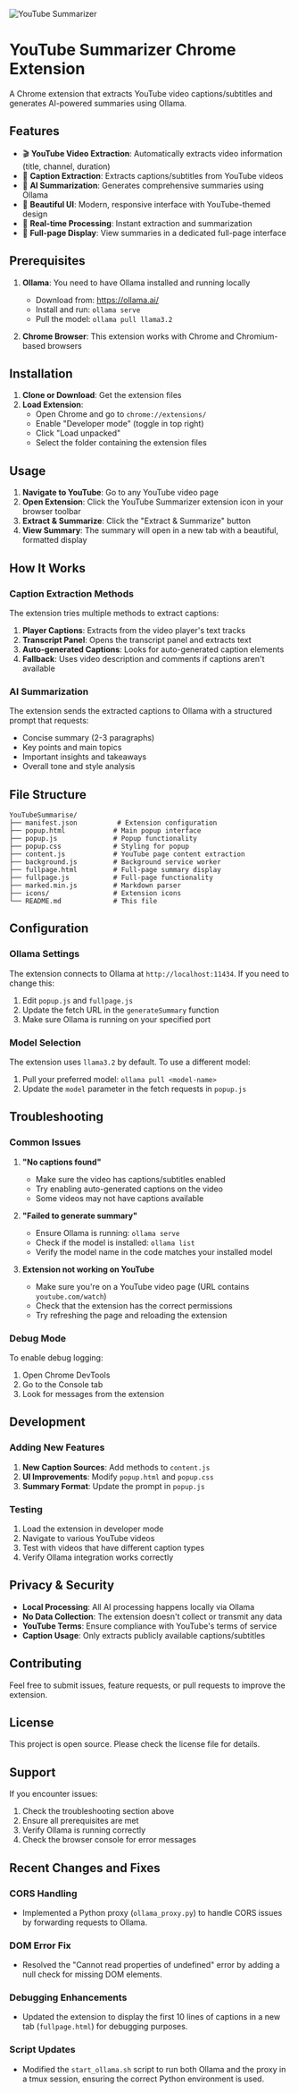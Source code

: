![YouTube Summarizer](image.png)

# YouTube Summarizer Chrome Extension

A Chrome extension that extracts YouTube video captions/subtitles and generates AI-powered summaries using Ollama.

## Features

- 🎬 **YouTube Video Extraction**: Automatically extracts video information (title, channel, duration)
- 📝 **Caption Extraction**: Extracts captions/subtitles from YouTube videos
- 🤖 **AI Summarization**: Generates comprehensive summaries using Ollama
- 📱 **Beautiful UI**: Modern, responsive interface with YouTube-themed design
- 🔄 **Real-time Processing**: Instant extraction and summarization
- 📄 **Full-page Display**: View summaries in a dedicated full-page interface

## Prerequisites

1. **Ollama**: You need to have Ollama installed and running locally
   - Download from: https://ollama.ai/
   - Install and run: `ollama serve`
   - Pull the model: `ollama pull llama3.2`

2. **Chrome Browser**: This extension works with Chrome and Chromium-based browsers

## Installation

1. **Clone or Download**: Get the extension files
2. **Load Extension**:
   - Open Chrome and go to `chrome://extensions/`
   - Enable "Developer mode" (toggle in top right)
   - Click "Load unpacked"
   - Select the folder containing the extension files

## Usage

1. **Navigate to YouTube**: Go to any YouTube video page
2. **Open Extension**: Click the YouTube Summarizer extension icon in your browser toolbar
3. **Extract & Summarize**: Click the "Extract & Summarize" button
4. **View Summary**: The summary will open in a new tab with a beautiful, formatted display

## How It Works

### Caption Extraction Methods

The extension tries multiple methods to extract captions:

1. **Player Captions**: Extracts from the video player's text tracks
2. **Transcript Panel**: Opens the transcript panel and extracts text
3. **Auto-generated Captions**: Looks for auto-generated caption elements
4. **Fallback**: Uses video description and comments if captions aren't available

### AI Summarization

The extension sends the extracted captions to Ollama with a structured prompt that requests:
- Concise summary (2-3 paragraphs)
- Key points and main topics
- Important insights and takeaways
- Overall tone and style analysis

## File Structure

```
YouTubeSummarise/
├── manifest.json          # Extension configuration
├── popup.html            # Main popup interface
├── popup.js              # Popup functionality
├── popup.css             # Styling for popup
├── content.js            # YouTube page content extraction
├── background.js         # Background service worker
├── fullpage.html         # Full-page summary display
├── fullpage.js           # Full-page functionality
├── marked.min.js         # Markdown parser
├── icons/                # Extension icons
└── README.md             # This file
```

## Configuration

### Ollama Settings

The extension connects to Ollama at `http://localhost:11434`. If you need to change this:

1. Edit `popup.js` and `fullpage.js`
2. Update the fetch URL in the `generateSummary` function
3. Make sure Ollama is running on your specified port

### Model Selection

The extension uses `llama3.2` by default. To use a different model:

1. Pull your preferred model: `ollama pull <model-name>`
2. Update the `model` parameter in the fetch requests in `popup.js`

## Troubleshooting

### Common Issues

1. **"No captions found"**
   - Make sure the video has captions/subtitles enabled
   - Try enabling auto-generated captions on the video
   - Some videos may not have captions available

2. **"Failed to generate summary"**
   - Ensure Ollama is running: `ollama serve`
   - Check if the model is installed: `ollama list`
   - Verify the model name in the code matches your installed model

3. **Extension not working on YouTube**
   - Make sure you're on a YouTube video page (URL contains `youtube.com/watch`)
   - Check that the extension has the correct permissions
   - Try refreshing the page and reloading the extension

### Debug Mode

To enable debug logging:
1. Open Chrome DevTools
2. Go to the Console tab
3. Look for messages from the extension

## Development

### Adding New Features

1. **New Caption Sources**: Add methods to `content.js`
2. **UI Improvements**: Modify `popup.html` and `popup.css`
3. **Summary Format**: Update the prompt in `popup.js`

### Testing

1. Load the extension in developer mode
2. Navigate to various YouTube videos
3. Test with videos that have different caption types
4. Verify Ollama integration works correctly

## Privacy & Security

- **Local Processing**: All AI processing happens locally via Ollama
- **No Data Collection**: The extension doesn't collect or transmit any data
- **YouTube Terms**: Ensure compliance with YouTube's terms of service
- **Caption Usage**: Only extracts publicly available captions/subtitles

## Contributing

Feel free to submit issues, feature requests, or pull requests to improve the extension.

## License

This project is open source. Please check the license file for details.

## Support

If you encounter issues:
1. Check the troubleshooting section above
2. Ensure all prerequisites are met
3. Verify Ollama is running correctly
4. Check the browser console for error messages

## Recent Changes and Fixes

### CORS Handling
- Implemented a Python proxy (`ollama_proxy.py`) to handle CORS issues by forwarding requests to Ollama.

### DOM Error Fix
- Resolved the "Cannot read properties of undefined" error by adding a null check for missing DOM elements.

### Debugging Enhancements
- Updated the extension to display the first 10 lines of captions in a new tab (`fullpage.html`) for debugging purposes.

### Script Updates
- Modified the `start_ollama.sh` script to run both Ollama and the proxy in a tmux session, ensuring the correct Python environment is used. 